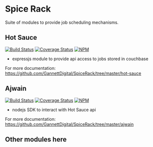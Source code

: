 # Spice Rack
Suite of modules to provide job scheduling mechanisms. 

## Hot Sauce
[![Build Status](https://travis-ci.org/GannettDigital/SpiceRack.svg?branch=master)](https://travis-ci.org/GannettDigital/SpiceRack)
[![Coverage Status](https://coveralls.io/repos/GannettDigital/SpiceRack/badge.svg?branch=master&service=github)](https://coveralls.io/github/GannettDigital/SpiceRack?branch=master)
[![NPM](https://nodei.co/npm/hot-sauce.png?downloads=true&downloadRank=true&stars=true)](https://nodei.co/npm/hot-sauce/)

- expressjs module to provide api access to jobs stored in couchbase

For more documentation: https://github.com/GannettDigital/SpiceRack/tree/master/hot-sauce

## Ajwain
[![Build Status](https://travis-ci.org/GannettDigital/SpiceRack.svg?branch=master)](https://travis-ci.org/GannettDigital/SpiceRack)
[![Coverage Status](https://coveralls.io/repos/GannettDigital/SpiceRack/badge.svg?branch=master&service=github)](https://coveralls.io/github/GannettDigital/SpiceRack?branch=master)
[![NPM](https://nodei.co/npm/ajwain.png?downloads=true&downloadRank=true&stars=true)](https://nodei.co/npm/ajwain/)


- nodejs SDK to interact with Hot Sauce api

For more documentation: https://github.com/GannettDigital/SpiceRack/tree/master/ajwain

## Other modules here
